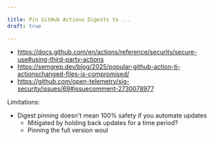 ```yaml
---

title: Pin GitHub Actions Digests to ...
draft: true

---
```


- https://docs.github.com/en/actions/reference/security/secure-use#using-third-party-actions
- https://semgrep.dev/blog/2025/popular-github-action-tj-actionschanged-files-is-compromised/
- https://github.com/open-telemetry/sig-security/issues/69#issuecomment-2730078977

Limitations:

- Digest pinning doesn't mean 100% safety if you automate updates
	- Mitigated by holding back updates for a time period?
	- Pinning the full version woul
<!--stackedit_data:
eyJoaXN0b3J5IjpbMzgzNDE4MzgzXX0=
-->